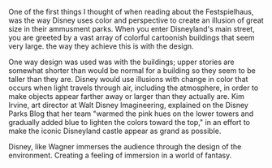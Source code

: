
One of the first things I thought of when reading about the Festspielhaus, was the way Disney uses color and perspective to create an illusion of great size in their ammusment parks. When you enter Disneyland's main street, you are greeted by a vast array of colorful cartoonish buildings that seem very large. the way they achieve this is with the design.

One way design was used was with the buildings; upper stories are somewhat shorter than would be normal for a building so they seem to be taller than they are. Disney would use illusions with change in color that occurs when light travels through air, including the atmosphere, in order to make objects appear farther away or larger than they actually are. Kim Irvine, art director at Walt Disney Imagineering, explained on the Disney Parks Blog that her team "warmed the pink hues on the lower towers and gradually added blue to lighten the colors toward the top," in an effort to make the iconic Disneyland castle appear as grand as possible.

Disney, like Wagner immerses the audience through the design of the environment. Creating a feeling of immersion in a world of fantasy. 
